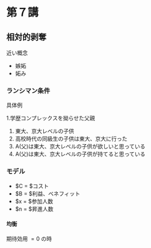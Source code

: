 # 第７講
## 相対的剥奪
近い概念
* 嫉妬
* 妬み

### ランシマン条件
具体例

1.学歴コンプレックスを拗らせた父親
  1. 東大、京大レベルの子供
  2. 高校時代の同級生の子供は東大、京大に行った
  3. A(父)は東大、京大レベルの子供が欲しいと思っている
  4. A(父)は東大、京大レベルの子供が持てると思っている

### モデル

* $C = $コスト
* $B = $利益、ベネフィット
* $x = $参加人数
* $n = $昇進人数

#### 均衡

期待効用 $=0$ の時
